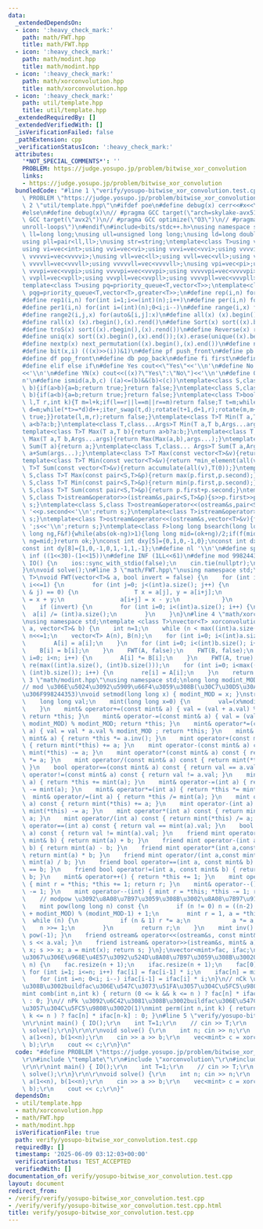 ```yaml
---
data:
  _extendedDependsOn:
  - icon: ':heavy_check_mark:'
    path: math/FWT.hpp
    title: math/FWT.hpp
  - icon: ':heavy_check_mark:'
    path: math/modint.hpp
    title: math/modint.hpp
  - icon: ':heavy_check_mark:'
    path: math/xorconvolution.hpp
    title: math/xorconvolution.hpp
  - icon: ':heavy_check_mark:'
    path: util/template.hpp
    title: util/template.hpp
  _extendedRequiredBy: []
  _extendedVerifiedWith: []
  _isVerificationFailed: false
  _pathExtension: cpp
  _verificationStatusIcon: ':heavy_check_mark:'
  attributes:
    '*NOT_SPECIAL_COMMENTS*': ''
    PROBLEM: https://judge.yosupo.jp/problem/bitwise_xor_convolution
    links:
    - https://judge.yosupo.jp/problem/bitwise_xor_convolution
  bundledCode: "#line 1 \"verify/yosupo-bitwise_xor_convolution.test.cpp\"\n#define\
    \ PROBLEM \"https://judge.yosupo.jp/problem/bitwise_xor_convolution\"\r\n#line\
    \ 2 \"util/template.hpp\"\n#ifdef poe\n#define debug(x) cerr<<#x<<\": \"<<x<<endl\n\
    #else\n#define debug(x)\n// #pragma GCC target(\"arch=skylake-avx512\")\n// #pragma\
    \ GCC target(\"avx2\")\n// #pragma GCC optimize(\"O3\")\n// #pragma GCC optimize(\"\
    unroll-loops\")\n#endif\n#include<bits/stdc++.h>\nusing namespace std;\nusing\
    \ ll=long long;\nusing ull=unsigned long long;\nusing ld=long double;\nusing pi=pair<int,int>;\n\
    using pll=pair<ll,ll>;\nusing str=string;\ntemplate<class T>using vec=vector<T>;\n\
    using vi=vec<int>;using vvi=vec<vi>;using vvvi=vec<vvi>;using vvvvi=vec<vvvi>;using\
    \ vvvvvi=vec<vvvvi>;\nusing vll=vec<ll>;using vvll=vec<vll>;using vvvll=vec<vvll>;using\
    \ vvvvll=vec<vvvll>;using vvvvvll=vec<vvvvll>;\nusing vpi=vec<pi>;using vvpi=vec<vpi>;using\
    \ vvvpi=vec<vvpi>;using vvvvpi=vec<vvvpi>;using vvvvvpi=vec<vvvvpi>;\nusing vpll=vec<pll>;using\
    \ vvpll=vec<vpll>;using vvvpll=vec<vvpll>;using vvvvpll=vec<vvvpll>;using vvvvvpll=vec<vvvvpll>;\n\
    template<class T>using pq=priority_queue<T,vector<T>>;\ntemplate<class T>using\
    \ pqg=priority_queue<T,vector<T>,greater<T>>;\n#define rep(i,n) for(int i=0;i<(int)(n);i++)\n\
    #define rep1(i,n) for(int i=1;i<=(int)(n);i++)\n#define per(i,n) for(int i=(int)(n)-1;0<=i;i--)\n\
    #define per1(i,n) for(int i=(int)(n);0<i;i--)\n#define range(i,x) for(auto&i:x)\n\
    #define range2(i,j,x) for(auto&[i,j]:x)\n#define all(x) (x).begin(),(x).end()\n\
    #define rall(x) (x).rbegin(),(x).rend()\n#define Sort(x) sort((x).begin(),(x).end())\n\
    #define troS(x) sort((x).rbegin(),(x).rend())\n#define Reverse(x) reverse((x).begin(),(x).end())\n\
    #define uniq(x) sort((x).begin(),(x).end());(x).erase(unique((x).begin(),(x).end()),(x).end())\n\
    #define nextp(x) next_permutation((x).begin(),(x).end())\n#define nextc(x,k) next_combination((x).begin(),(x).end(),k)\n\
    #define bit(x,i) (((x)>>(i))&1)\n#define pf push_front\n#define pb push_back\n\
    #define df pop_front\n#define db pop_back\n#define fi first\n#define se second\n\
    #define elif else if\n#define Yes cout<<\"Yes\"<<'\\n'\n#define No cout<<\"No\"\
    <<'\\n'\n#define YN(x) cout<<((x)?\"Yes\":\"No\")<<'\\n'\n#define O(x) cout<<(x)<<'\\\
    n'\n#define ismid(a,b,c) ((a)<=(b)&&(b)<(c))\ntemplate<class S,class T>bool chmin(S&a,T\
    \ b){if(a>b){a=b;return true;}return false;}\ntemplate<class S,class T>bool chmax(S&a,T\
    \ b){if(a<b){a=b;return true;}return false;}\ntemplate<class T>bool next_combination(T\
    \ l,T r,int k){T m=l+k;if(l==r||l==m||r==m)return false;T t=m;while(l!=t){t--;if(*t<*(r-1)){T\
    \ d=m;while(*t>=*d)d++;iter_swap(t,d);rotate(t+1,d+1,r);rotate(m,m+(r-d)-1,r);return\
    \ true;}}rotate(l,m,r);return false;}\ntemplate<class T>T Min(T a,T b){return\
    \ a<b?a:b;}\ntemplate<class T,class...Args>T Min(T a,T b,Args...args){return Min(Min(a,b),args...);}\n\
    template<class T>T Max(T a,T b){return a>b?a:b;}\ntemplate<class T,class...Args>T\
    \ Max(T a,T b,Args...args){return Max(Max(a,b),args...);}\ntemplate<class T>T\
    \ Sum(T a){return a;}\ntemplate<class T,class... Args>T Sum(T a,Args... args){return\
    \ a+Sum(args...);}\ntemplate<class T>T Max(const vector<T>&v){return *max_element(all(v));}\n\
    template<class T>T Min(const vector<T>&v){return *min_element(all(v));}\ntemplate<class\
    \ T>T Sum(const vector<T>&v){return accumulate(all(v),T(0));}\ntemplate<class\
    \ S,class T>T Max(const pair<S,T>&p){return max(p.first,p.second);}\ntemplate<class\
    \ S,class T>T Min(const pair<S,T>&p){return min(p.first,p.second);}\ntemplate<class\
    \ S,class T>T Sum(const pair<S,T>&p){return p.first+p.second;}\ntemplate<class\
    \ S,class T>istream&operator>>(istream&s,pair<S,T>&p){s>>p.first>>p.second;return\
    \ s;}\ntemplate<class S,class T>ostream&operator<<(ostream&s,pair<S,T>&p){s<<p.first<<'\
    \ '<<p.second<<'\\n';return s;}\ntemplate<class T>istream&operator>>(istream&s,vector<T>&v){for(auto&i:v)s>>i;return\
    \ s;}\ntemplate<class T>ostream&operator<<(ostream&s,vector<T>&v){for(auto&i:v)s<<i<<'\
    \ ';s<<'\\n';return s;}\ntemplate<class F>long long bsearch(long long ok,long\
    \ long ng,F&f){while(abs(ok-ng)>1){long long mid=(ok+ng)/2;if(f(mid))ok=mid;else\
    \ ng=mid;}return ok;}\nconst int dxy[5]={0,1,0,-1,0};\nconst int dx[8]={0,1,0,-1,1,1,-1,-1};\n\
    const int dy[8]={1,0,-1,0,1,-1,1,-1};\n#define nl '\\n'\n#define sp ' '\n#define\
    \ inf ((1<<30)-(1<<15))\n#define INF (1LL<<61)\n#define mod 998244353\n\nvoid\
    \ IO() {\n    ios::sync_with_stdio(false);\n    cin.tie(nullptr);\n    cout<<fixed<<setprecision(30);\n\
    }\n\nvoid solve();\n#line 3 \"math/FWT.hpp\"\nusing namespace std;\ntemplate <class\
    \ T>\nvoid FWT(vector<T>& a, bool invert = false) {\n    for (int i=1; i<(int)a.size();\
    \ i<<=1) {\n        for (int j=0; j<(int)a.size(); j++) {\n            if ((i\
    \ & j) == 0) {\n                T x = a[j], y = a[i+j];\n                a[j]\
    \ = x + y;\n                a[i+j] = x - y;\n            }\n        }\n    }\n\
    \    if (invert) {\n        for (int i=0; i<(int)a.size(); i++) {\n          \
    \  a[i] /= (int)a.size();\n        }\n    }\n}\n#line 4 \"math/xorconvolution.hpp\"\
    \nusing namespace std;\ntemplate <class T>\nvector<T> xorconvolution(vector<T>&\
    \ a, vector<T>& b) {\n    int n=1;\n    while (n < max((int)a.size(), (int)b.size()))\
    \ n<<=1;\n    vector<T> A(n), B(n);\n    for (int i=0; i<(int)a.size(); i++) {\n\
    \        A[i] = a[i];\n    }\n    for (int i=0; i<(int)b.size(); i++) {\n    \
    \    B[i] = b[i];\n    }\n    FWT(A, false);\n    FWT(B, false);\n    for (int\
    \ i=0; i<n; i++) {\n        A[i] *= B[i];\n    }\n    FWT(A, true);\n    vector<T>\
    \ re(max((int)a.size(), (int)b.size()));\n    for (int i=0; i<max((int)a.size(),\
    \ (int)b.size()); i++) {\n        re[i] = A[i];\n    }\n    return re;\n}\n#line\
    \ 3 \"math/modint.hpp\"\nusing namespace std;\nlong long modint_MOD = 998244353;\n\
    // mod \u306E\u5024\u3092\u5909\u66F4\u3059\u308B(\u30C7\u30D5\u30A9\u30EB\u30C8\
    \u306F998244353)\nvoid setmod(long long x) { modint_MOD = x; }\nstruct mint {\n\
    \    long long val;\n    mint(long long x=0) {\n        val=(x%modint_MOD+modint_MOD)%modint_MOD;\n\
    \    }\n    mint& operator+=(const mint& a) { val = (val + a.val) % modint_MOD;\
    \ return *this; }\n    mint& operator-=(const mint& a) { val = (val - a.val +\
    \ modint_MOD) % modint_MOD; return *this; }\n    mint& operator*=(const mint&\
    \ a) { val = val * a.val % modint_MOD ; return *this; }\n    mint& operator/=(const\
    \ mint& a) { return *this *= a.inv(); }\n    mint operator+(const mint& a) const\
    \ { return mint(*this) += a; }\n    mint operator-(const mint& a) const { return\
    \ mint(*this) -= a; }\n    mint operator*(const mint& a) const { return mint(*this)\
    \ *= a; }\n    mint operator/(const mint& a) const { return mint(*this) /= a;\
    \ }\n    bool operator==(const mint& a) const { return val == a.val; }\n    bool\
    \ operator!=(const mint& a) const { return val != a.val; }\n    mint& operator+=(int\
    \ a) { return *this += mint(a); }\n    mint& operator-=(int a) { return *this\
    \ -= mint(a); }\n    mint& operator*=(int a) { return *this *= mint(a); }\n  \
    \  mint& operator/=(int a) { return *this /= mint(a); }\n    mint operator+(int\
    \ a) const { return mint(*this) += a; }\n    mint operator-(int a) const { return\
    \ mint(*this) -= a; }\n    mint operator*(int a) const { return mint(*this) *=\
    \ a; }\n    mint operator/(int a) const { return mint(*this) /= a; }\n    bool\
    \ operator==(int a) const { return val == mint(a).val; }\n    bool operator!=(int\
    \ a) const { return val != mint(a).val; }\n    friend mint operator+(int a,const\
    \ mint& b) { return mint(a) + b; }\n    friend mint operator-(int a,const mint&\
    \ b) { return mint(a) - b; }\n    friend mint operator*(int a,const mint& b) {\
    \ return mint(a) * b; }\n    friend mint operator/(int a,const mint& b) { return\
    \ mint(a) / b; }\n    friend bool operator==(int a, const mint& b) { return mint(a)\
    \ == b; }\n    friend bool operator!=(int a, const mint& b) { return mint(a) !=\
    \ b; }\n    mint& operator++() { return *this += 1; }\n    mint operator++(int)\
    \ { mint r = *this; *this += 1; return r; }\n    mint& operator--() { return *this\
    \ -= 1; }\n    mint operator--(int) { mint r = *this; *this -= 1; return r; }\n\
    \    // modpow \u3092\u8A08\u7B97\u3059\u308B\u3002\u8A08\u7B97\u91CFO(log mod)\n\
    \    mint pow(long long n) const {\n        if (n != 0) n = ((n-2) % (modint_MOD-1)\
    \ + modint_MOD) % (modint_MOD-1) + 1;\n        mint r = 1, a = *this;\n      \
    \  while (n) {\n            if (n & 1) r *= a;\n            a *= a;\n        \
    \    n >>= 1;\n        }\n        return r;\n    }\n    mint inv() const { return\
    \ pow(-1); }\n    friend ostream& operator<<(ostream&s, const mint& a) { return\
    \ s << a.val; }\n    friend istream& operator>>(istream&s, mint& a) { long long\
    \ x; s >> x; a = mint(x); return s; }\n};\nvector<mint>fac, ifac;\n// n \u307E\
    \u3067\u306E\u968E\u4E57\u3092\u524D\u8A08\u7B97\u3059\u308B\u3002O(n)\nvoid buildfac(int\
    \ n) {\n    fac.resize(n + 1);\n    ifac.resize(n + 1);\n    fac[0] = 1;\n   \
    \ for (int i=1; i<=n; i++) fac[i] = fac[i-1] * i;\n    ifac[n] = mint(1) / fac[n];\n\
    \    for (int i=n; 0<i; i--) ifac[i-1] = ifac[i] * i;\n}\n// nCk \u3092\u6C42\u3081\
    \u308B\u3002buildfac\u306E\u547C\u3073\u51FA\u3057\u304C\u5FC5\u9808\u3002O(1)\n\
    mint comb(int n,int k) { return (0 <= k && k <= n ) ? fac[n] * ifac[k] * ifac[n-k]\
    \ : 0; }\n// nPk \u3092\u6C42\u3081\u308B\u3002buildfac\u306E\u547C\u3073\u51FA\
    \u3057\u304C\u5FC5\u9808\u3002O(1)\nmint perm(int n,int k) { return (0 <= k &&\
    \ k <= n ) ? fac[n] * ifac[n-k] : 0; }\n#line 5 \"verify/yosupo-bitwise_xor_convolution.test.cpp\"\
    \n\r\nint main() { IO();\r\n    int T=1;\r\n    // cin >> T;\r\n    while (T--)\
    \ solve();\r\n}\r\n\r\nvoid solve() {\r\n    int n; cin >> n;\r\n    vec<mint>\
    \ a(1<<n), b(1<<n);\r\n    cin >> a >> b;\r\n    vec<mint> c = xorconvolution(a,\
    \ b);\r\n    cout << c;\r\n}\n"
  code: "#define PROBLEM \"https://judge.yosupo.jp/problem/bitwise_xor_convolution\"\
    \r\n#include \"template\"\r\n#include \"xorconvolution\"\r\n#include \"modint\"\
    \r\n\r\nint main() { IO();\r\n    int T=1;\r\n    // cin >> T;\r\n    while (T--)\
    \ solve();\r\n}\r\n\r\nvoid solve() {\r\n    int n; cin >> n;\r\n    vec<mint>\
    \ a(1<<n), b(1<<n);\r\n    cin >> a >> b;\r\n    vec<mint> c = xorconvolution(a,\
    \ b);\r\n    cout << c;\r\n}"
  dependsOn:
  - util/template.hpp
  - math/xorconvolution.hpp
  - math/FWT.hpp
  - math/modint.hpp
  isVerificationFile: true
  path: verify/yosupo-bitwise_xor_convolution.test.cpp
  requiredBy: []
  timestamp: '2025-06-09 03:12:03+00:00'
  verificationStatus: TEST_ACCEPTED
  verifiedWith: []
documentation_of: verify/yosupo-bitwise_xor_convolution.test.cpp
layout: document
redirect_from:
- /verify/verify/yosupo-bitwise_xor_convolution.test.cpp
- /verify/verify/yosupo-bitwise_xor_convolution.test.cpp.html
title: verify/yosupo-bitwise_xor_convolution.test.cpp
---
```

